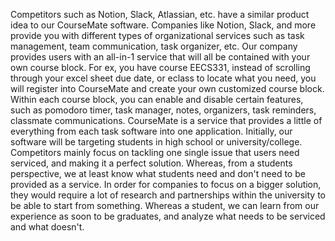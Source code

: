 Competitors such as Notion, Slack, Atlassian, etc. have a similar product idea to our CourseMate software. Companies like Notion, Slack, and more provide you with different types of organizational services such as task management, team communication, task organizer, etc. Our company provides users with an all-in-1 service that will all be contained with your own course block. For ex, you have course EECS331, instead of scrolling through your excel sheet due date, or eclass to locate what you need, you will register into CourseMate and create your own customized course block. Within each course block, you can enable and disable certain features, such as pomodoro timer, task manager, notes, organizers, task reminders, classmate communications. CourseMate is a service that provides a little of everything from each task software into one application. Initially, our software will be targeting students in high school or university/college. Competitors mainly focus on tackling one single issue that users need serviced, and making it a perfect solution. Whereas, from a students perspective, we at least know what students need and don't need to be provided as a service. In order for companies to focus on a bigger solution, they would require a lot of research and partnerships within the university to be able to start from something. Whereas a student, we can learn from our experience as soon to be graduates, and analyze what needs to be serviced and what doesn't.
